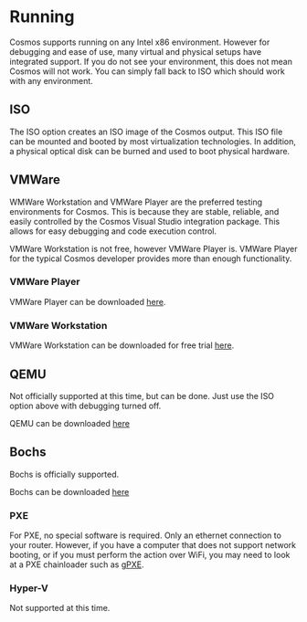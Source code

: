 # Running
Cosmos supports running on any Intel x86 environment. However for debugging
and ease of use, many virtual and physical setups have integrated support. If
you do not see your environment, this does not mean Cosmos will not work. You
can simply fall back to ISO which should work with any environment.

##  ISO

The ISO option creates an ISO image of the Cosmos output. This ISO file can be
mounted and booted by most virtualization technologies. In addition, a physical
optical disk can be burned and used to boot physical hardware.

## VMWare

WMWare Workstation and VMWare Player are the preferred testing environments
for Cosmos. This is because they are stable, reliable, and easily controlled
by the Cosmos Visual Studio integration package. This allows for easy debugging and code execution control.

VMWare Workstation is not free, however VMWare Player is. VMWare Player for
the typical Cosmos developer provides more than enough functionality.

### VMWare Player

VMWare Player can be downloaded [here](https://www.vmware.com/go/getplayer-win).

### VMWare Workstation

VMWare Workstation can be downloaded for free trial [here](https://www.vmware.com/go/getworkstation-win).

##  QEMU

Not officially supported at this time, but can be done. Just use the ISO option above with debugging turned off.

QEMU can be downloaded [here](https://qemu.weilnetz.de/w64/)

## Bochs

Bochs is officially supported.

Bochs can be downloaded [here](https://bochs.sourceforge.io/getcurrent.html)
### PXE

For PXE, no special software is required. Only an ethernet connection to your router. However, if you have a computer that does not support network booting, or if you must perform the action over WiFi, you may need to look at a PXE chainloader such as [gPXE](http://etherboot.org/wiki/).

### Hyper-V

Not supported at this time.
